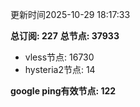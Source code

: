 更新时间2025-10-29 18:17:33

**总订阅: 227**
**总节点: 37933**
- vless节点: 16730
- hysteria2节点: 14

**google ping有效节点: 122**
